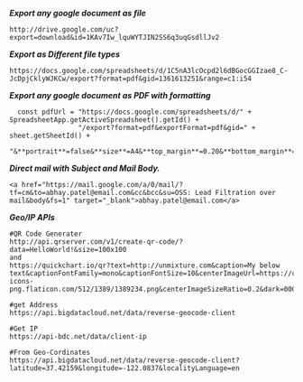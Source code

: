 

***Export any google document as file***
```
http://drive.google.com/uc?export=download&id=1KAv7Iw_lquWYTJIN2SS6q3uqGsdllJv2
```

***Export as Different file types***
```
https://docs.google.com/spreadsheets/d/1C5nA3lcOcpd2l6dBGocGGIzae8_C-JcDpjCklyWJKCw/export?format=pdf&gid=1361613251&range=c1:i54
```

***Export any google document as PDF with formatting***
```
  const pdfUrl = "https://docs.google.com/spreadsheets/d/" + SpreadsheetApp.getActiveSpreadsheet().getId() + 
                 "/export?format=pdf&exportFormat=pdf&gid=" + sheet.getSheetId() + 
                 "&**portrait**=false&**size**=A4&**top_margin**=0.20&**bottom_margin**=0.20&**left_margin**=0.20&**right_margin**=0.20&**horizontal_alignment**=CENTER";

```

***Direct mail with Subject and Mail Body.***
```
<a href="https://mail.google.com/a/0/mail/?tf=cm&to=abhay.patel@email.com&cc&bcc&su=OSS: Lead Filtration over mail&body&fs=1" target="_blank">abhay.patel@email.com</a>
```

***Geo/IP APIs***
```
#QR Code Generater
http://api.qrserver.com/v1/create-qr-code/?data=HelloWorld!&size=100x100
and
https://quickchart.io/qr?text=http://unmixture.com&caption=My below text&captionFontFamily=mono&captionFontSize=10&centerImageUrl=https://cdn-icons-png.flaticon.com/512/1389/1389234.png&centerImageSizeRatio=0.2&dark=000000&light=ffffff&ecLevel=Q&format=svg%20&

#get Address
https://api.bigdatacloud.net/data/reverse-geocode-client

#Get IP
https://api-bdc.net/data/client-ip

#From Geo-Cordinates
https://api.bigdatacloud.net/data/reverse-geocode-client?latitude=37.42159&longitude=-122.0837&localityLanguage=en
```
